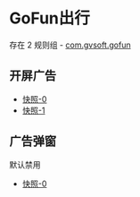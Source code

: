 # GoFun出行

存在 2 规则组 - [com.gvsoft.gofun](/src/apps/com.gvsoft.gofun.ts)

## 开屏广告

- [快照-0](https://i.gkd.li/import/13497753)
- [快照-1](https://i.gkd.li/import/13668997)

## 广告弹窗

默认禁用

- [快照-0](https://i.gkd.li/import/13497777)
